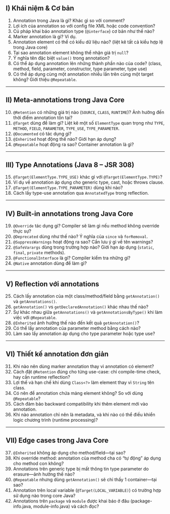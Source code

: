 ## **I) Khái niệm & Cơ bản**

1. Annotation trong Java là gì? Khác gì so với comment?
2. Lợi ích của annotation so với config file XML hoặc code convention?
3. Cú pháp khai báo annotation type (`@interface`) cơ bản như thế nào?
4. Marker annotation là gì? Ví dụ.
5. Annotation element có thể có kiểu dữ liệu nào? (liệt kê tất cả kiểu hợp lệ trong Java core)
6. Tại sao annotation element không thể nhận giá trị `null`?
7. Ý nghĩa tên đặc biệt `value()` trong annotation?
8. Có thể áp dụng annotation lên những thành phần nào của code? (class, method, field, parameter, constructor, type parameter, type use)
9. Có thể áp dụng cùng một annotation nhiều lần trên cùng một target không? Giới thiệu `@Repeatable`.

---

## **II) Meta-annotations trong Java Core**

10. `@Retention` có những giá trị nào (`SOURCE`, `CLASS`, `RUNTIME`)? Ảnh hưởng đến thời điểm annotation tồn tại?
11. `@Target` dùng để làm gì? Liệt kê một số `ElementType` quan trọng như `TYPE`, `METHOD`, `FIELD`, `PARAMETER`, `TYPE_USE`, `TYPE_PARAMETER`.
12. `@Documented` có tác dụng gì?
13. `@Inherited` hoạt động thế nào? Giới hạn áp dụng?
14. `@Repeatable` hoạt động ra sao? Container annotation là gì?

---

## **III) Type Annotations (Java 8 – JSR 308)**

15. `@Target(ElementType.TYPE_USE)` khác gì với `@Target(ElementType.TYPE)`?
16. Ví dụ về annotation áp dụng cho generic type, cast, hoặc throws clause.
17. `@Target(ElementType.TYPE_PARAMETER)` dùng khi nào?
18. Cách lấy type-use annotation qua `AnnotatedType` trong reflection.

---

## **IV) Built-in annotations trong Java Core**

19. `@Override` tác dụng gì? Compiler sẽ làm gì nếu method không override thực sự?
20. `@Deprecated` dùng như thế nào? Ý nghĩa của `since` và `forRemoval`.
21. `@SuppressWarnings` hoạt động ra sao? Cần lưu ý gì về tên warnings?
22. `@SafeVarargs` dùng trong trường hợp nào? Giới hạn áp dụng (`static`, `final`, `private` methods).
23. `@FunctionalInterface` là gì? Compiler kiểm tra những gì?
24. `@Native` annotation dùng để làm gì?

---

## **V) Reflection với annotations**

25. Cách lấy annotation của một class/method/field bằng `getAnnotation()` và `getAnnotations()`.
26. `getAnnotation()` vs `getDeclaredAnnotation()` khác nhau thế nào?
27. Sự khác nhau giữa `getAnnotations()` và `getAnnotationsByType()` khi làm việc với `@Repeatable`.
28. `@Inherited` ảnh hưởng thế nào đến kết quả `getAnnotation()`?
29. Có thể lấy annotation của parameter method bằng cách nào?
30. Làm sao lấy annotation áp dụng cho type parameter hoặc type use?

---

## **VI) Thiết kế annotation đơn giản**

31. Khi nào nên dùng marker annotation thay vì annotation có element?
32. Cách đặt `@Retention` đúng cho từng use-case: chỉ compile-time check, hay cần runtime reflection?
33. Lợi thế và hạn chế khi dùng `Class<?>` làm element thay vì `String` tên class.
34. Có nên để annotation chứa mảng element không? So với dùng `@Repeatable`?
35. Cách đảm bảo backward compatibility khi thêm element mới vào annotation.
36. Khi nào annotation chỉ nên là metadata, và khi nào có thể điều khiển logic chương trình (runtime processing)?

---

## **VII) Edge cases trong Java Core**

37. `@Inherited` không áp dụng cho method/field—tại sao?
38. Khi override method: annotation của method cha có “tự động” áp dụng cho method con không?
39. Annotations trên generic type bị mất thông tin type parameter do erasure—ảnh hưởng thế nào?
40. `@Repeatable` nhưng dùng `getAnnotation()` sẽ chỉ thấy 1 container—tại sao?
41. Annotation trên local variable (`@Target(LOCAL_VARIABLE)`) có trường hợp sử dụng nào trong core Java?
42. Annotations trên `package` và `module` được khai báo ở đâu (package-info.java, module-info.java) và cách đọc?
